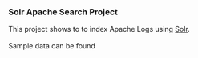 <h3>Solr Apache Search Project</h3>
This project shows to to index Apache Logs using <a href="http://lucene.apache.org/solr/">Solr</a>.
<br>
<br>Sample data can be found <a href="https://raw.githubusercontent.com/elastic/examples/master/Common%20Data%20Formats/apache_logs/apache_logs>here</a> (or generated from any of your Apache services):
<br>
<br><b>Included as part of this project:</b>
<br>
<br>1.)  Download, build and run the Docker container, which I've placed here.
<br>2.)  The included python script (solr_index_apache_logs.py), can be used to index the Apache Log file.
<br>3.)  I've created a basic Banana UI Dashboard to search, visualize, and interact with the data
<br>
<br>
